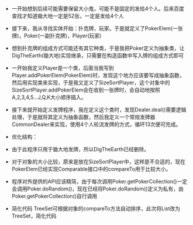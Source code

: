 - 一开始想到后续可能需要保留大小鬼，可能不是固定的发给4个人。后来百度查找才知道锄大地一定是52张，一定是发给4个人
- 接下来，我从寻找实体开始：扑克牌，玩家。于是就定义了PokerElem(一张牌)，Poker(一副扑克牌)，Player(玩家)
- 想到扑克牌的组成方式可能还有其它种类，于是我把Poker定义为抽象类，让DigTheEarth(锄大地)实现继承，只需要在构造函数中写入牌的组成方式即可
- 一开始我定义Player是一个类，后面当我写到Player.addPokerElem(PokerElem)时，发现这个地方应该要写成抽象函数，然后用实现类来实现，于是我又定义了SizeSortPlayer，这个对象中的SizeSortPlayer.addPokerElem会在收到一张牌时，会自动地按照A,2,3,4,5...J,Q,K大小顺序插入。
- 接下来就开始定义发牌程序，我在定义这个类时，发现Dealer.deal()需要逻辑处理，于是就将其定义为抽象函数，然后我定义一个常规发牌器CommonDealer来实现，使用4个人轮流发牌的方式，循环13次便可完成。

- 优化结构：
- 由于此程序只用于锄大地发牌，所以DigTheEarth已经删除。
- 对于对象的大小比较，原来是放在SizeSortPlayer中，这样是不合适的，现在PokerElem已经实现Comparable接口中的compareTo用于比较大小。
- 程序对外提供的API应该精简，由于每次调用Poker.getPokerCollection()一定会调用Poker.doRandom()，现在已经将Poker.doRandom()定义为私有，由Poker.getPokerCollection()自行调用

- 简化代码
TreeSet可根据对象的compareTo方法自动排序，此次将List改为TreeSet，简化代码
